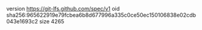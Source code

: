 version https://git-lfs.github.com/spec/v1
oid sha256:965622919e79fcbea6b8d677996a335c0ce50ec150106838e02cdb043e1693c2
size 4265
